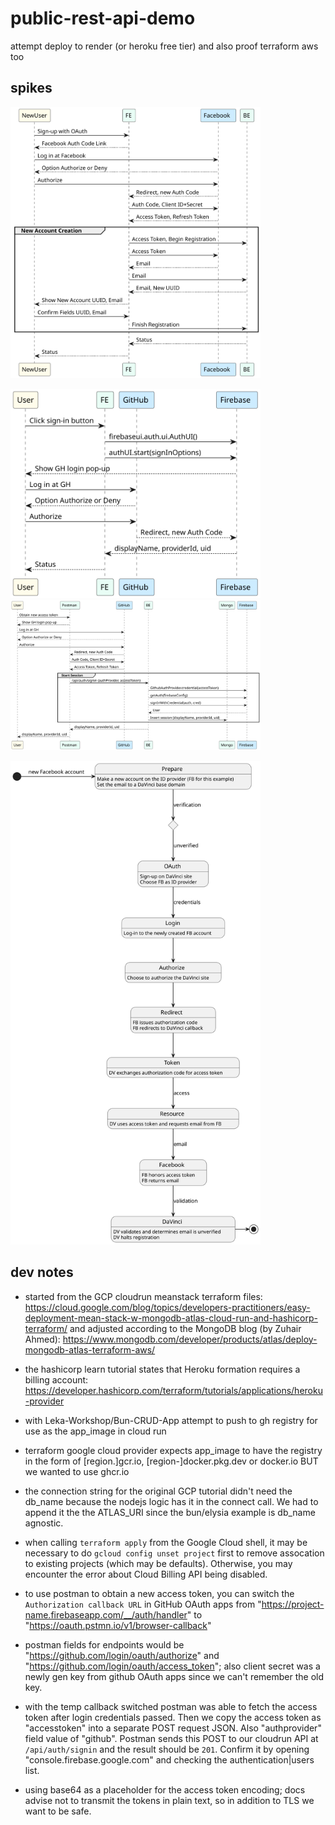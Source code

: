 # public-rest-api-demo
attempt deploy to render (or heroku free tier) and also proof terraform aws too


## spikes
[<img alt="sequence oauth" width="400px" src="diagram/sequence-oauth.svg" />](https://github.com/patterns/public-rest-api-demo/blob/main/diagram/sequence-oauth.puml)

[<img alt="firebase auth ui" width="400px" src="diagram/firebase-auth-ui.svg" />](https://github.com/patterns/public-rest-api-demo/blob/main/diagram/firebase-auth-ui.puml)
[<img alt="firebase auth manual" width="400px" src="diagram/firebase-auth-manual.svg" />](https://github.com/patterns/public-rest-api-demo/blob/main/diagram/firebase-auth-manual.puml)

[<img alt="state unverified" width="400px" src="diagram/state-unverified.svg" />](https://github.com/patterns/public-rest-api-demo/blob/main/diagram/state-unverified.puml)

## dev notes

- started from the GCP cloudrun meanstack terraform files: https://cloud.google.com/blog/topics/developers-practitioners/easy-deployment-mean-stack-w-mongodb-atlas-cloud-run-and-hashicorp-terraform/
and adjusted according to the MongoDB blog (by Zuhair Ahmed): https://www.mongodb.com/developer/products/atlas/deploy-mongodb-atlas-terraform-aws/

- the hashicorp learn tutorial states that Heroku formation requires a billing account: https://developer.hashicorp.com/terraform/tutorials/applications/heroku-provider

- with Leka-Workshop/Bun-CRUD-App attempt to push to gh registry for use as the app_image in cloud run

- terraform google cloud provider expects app_image to have the registry in the form of [region.]gcr.io, [region-]docker.pkg.dev or docker.io BUT we wanted to use ghcr.io

- the connection string for the original GCP tutorial didn't need the db_name because the nodejs logic has it in the connect call. We had to append it the the ATLAS_URI since the bun/elysia example is db_name agnostic.

- when calling `terraform apply` from the Google Cloud shell, it may be necessary to do `gcloud config unset project` first to remove assocation to existing projects (which may be defaults). Otherwise, you may encounter the error about Cloud Billing API being disabled.

- to use postman to obtain a new access token, you can switch the `Authorization callback URL` in GitHub OAuth apps from "https://project-name.firebaseapp.com/__/auth/handler" to "https://oauth.pstmn.io/v1/browser-callback"

- postman fields for endpoints would be "https://github.com/login/oauth/authorize" and "https://github.com/login/oauth/access_token"; also client secret was a newly gen key from github OAuth apps since we can't remember the old key.

- with the temp callback switched postman was able to fetch the access token after login credentials passed. Then we copy the access token as "accesstoken" into a separate POST request JSON. Also "authprovider" field value of "github". Postman sends this POST to our cloudrun API at `/api/auth/signin` and the result should be `201`. Confirm it by opening "console.firebase.google.com" and checking the authentication|users list.

- using base64 as a placeholder for the access token encoding; docs advise not to transmit the tokens in plain text, so in addition to TLS we want to be safe.

